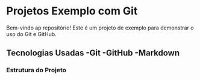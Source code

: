 # Projetos Exemplo com Git

Bem-vindo ap repositório! Este é um projeto de exemplo para demonstrar o uso do Git e GitHub.

## Tecnologias Usadas -Git -GitHub -Markdown

### Estrutura do Projeto
